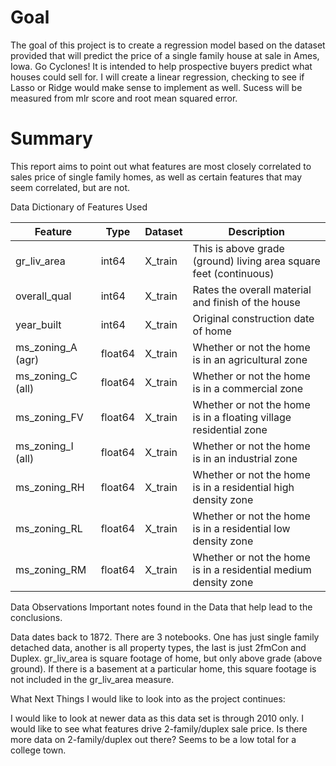# Goal 
The goal of this project is to create a regression model based on the dataset provided that will predict the price of a single family house at sale in Ames, Iowa. Go Cyclones! It is intended to help prospective buyers predict what houses could sell for.
I will create a linear regression, checking to see if Lasso or Ridge would make sense to implement as well. 
Sucess will be measured from mlr score and root mean squared error.

# Summary
This report aims to point out what features are most closely correlated to sales price of single family homes, as well as certain features that may seem correlated, but are not.

Data Dictionary of Features Used

|Feature|Type|Dataset|Description|
|---|---|---|---|
|gr_liv_area|int64|X_train|This is above grade (ground) living area square feet (continuous)|
|overall_qual|int64|X_train|Rates the overall material and finish of the house|
|year_built|int64|X_train|Original construction date of home|
|ms_zoning_A (agr)|float64|X_train|Whether or not the home is in an agricultural zone|
|ms_zoning_C (all)|float64|X_train|Whether or not the home is in a commercial zone|
|ms_zoning_FV|float64|X_train|Whether or not the home is in a floating village residential zone|
|ms_zoning_I (all)|float64|X_train|Whether or not the home is in an industrial zone|
|ms_zoning_RH|float64|X_train|Whether or not the home is in a residential high density zone|
|ms_zoning_RL|float64|X_train|Whether or not the home is in a residential low density zone|
|ms_zoning_RM|float64|X_train|Whether or not the home is in a residential medium density zone|




Data Observations
Important notes found in the Data that help lead to the conclusions.

Data dates back to 1872.
There are 3 notebooks. One has just single family detached data, another is all property types, the last is just 2fmCon and Duplex.
gr_liv_area is square footage of home, but only above grade (above ground). If there is a basement at a particular home, this square footage is not included in the gr_liv_area measure.


What Next
Things I would like to look into as the project continues:

I would like to look at newer data as this data set is through 2010 only.
I would like to see what features drive 2-family/duplex sale price.
Is there more data on 2-family/duplex out there? Seems to be a low total for a college town.

